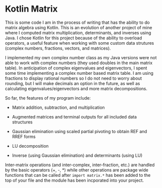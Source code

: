 # Kotlin Matrix

This is some code I am in the process of writing that has the ability to do matrix algebra using Kotlin. This is an evolution of another project of mine where I computed matrix multiplication, determinants, and inverses using Java. I chose Kotlin for this project because of the ability to overload operators, a useful feature when working with some custom data strutures (complex numbers, fractions, vectors, and matrices).

I implemented my own complex number class as my Java versions were not able to work with complex numbers (they used doubles in the main matrix table). In anticipation of complex eigenvalues and eigenvectors, I spent some time implementing a complex number based matrix table. I am using fractions to display rational numbers so I do not need to worry about rounding, but I will make decimals an option in the future, as well as calculating eigenvalues/eigenvectors and more matrix decompositions.

So far, the features of my program include:

- Matrix addition, subtraction, and multiplication

- Augmented matrices and terminal outputs for all included data structures

- Gaussian elimination using scaled partial pivoting to obtain REF and RREF forms

- LU decomposition 

- Inverse (using Gaussian elimination) and determinants (using LU)

Inter-matrix operations (and inter-complex, inter-fraction, etc.) are handled by the basic operators (+, -, *) while other operations are package wide functions that can be called after `import matrix.*` has been added to the top of your file and the module has been incporated into your project.
